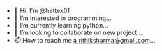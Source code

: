 - 👋 Hi, I’m @hettex01
- 👀 I’m interested in programming...
- 🌱 I’m currently learning python...
- 💞️ I’m looking to collaborate on new project...
- 📫 How to reach me a.rithiksharma@gmail.com...

<!---
hettex01/hettex01 is a ✨ special ✨ repository because its `README.md` (this file) appears on your GitHub profile.
You can click the Preview link to take a look at your changes.
--->
